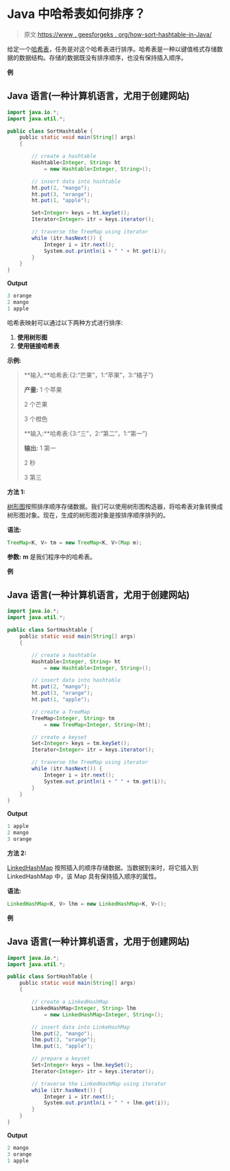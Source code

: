 # Java 中哈希表如何排序？

> 原文:[https://www . geesforgeks . org/how-sort-hashtable-in-Java/](https://www.geeksforgeeks.org/how-to-sort-hashtable-in-java/)

给定一个[哈希表](https://www.geeksforgeeks.org/hashtable-in-java/)，任务是对这个哈希表进行排序。哈希表是一种以键值格式存储数据的数据结构。存储的数据既没有排序顺序，也没有保持插入顺序。

**例**

## Java 语言(一种计算机语言，尤用于创建网站)

```java
import java.io.*;
import java.util.*;

public class SortHashtable {
    public static void main(String[] args)
    {

        // create a hashtable
        Hashtable<Integer, String> ht
            = new Hashtable<Integer, String>();

        // insert data into hashtable
        ht.put(2, "mango");
        ht.put(3, "orange");
        ht.put(1, "apple");

        Set<Integer> keys = ht.keySet();
        Iterator<Integer> itr = keys.iterator();

        // traverse the TreeMap using iterator
        while (itr.hasNext()) {
            Integer i = itr.next();
            System.out.println(i + " " + ht.get(i));
        }
    }
}
```

**Output**

```java
3 orange
2 mango
1 apple

```

哈希表映射可以通过以下两种方式进行排序:

1.  **使用树形图**
2.  **使用链接哈希表**

**示例:**

> **输入:**哈希表:{2:“芒果”，1:“苹果”，3:“橘子”}
> 
> **产量:** 1 个苹果
> 
> 2 个芒果
> 
> 3 个橙色
> 
> **输入:**哈希表:{3:“三”，2:“第二”，1:“第一”}
> 
> **输出:** 1 第一
> 
> 2 秒
> 
> 3 第三

**方法 1:**

[树形图](https://www.geeksforgeeks.org/treemap-in-java/)按照排序顺序存储数据。我们可以使用树形图构造器，将哈希表对象转换成树形图对象。现在，生成的树形图对象是按排序顺序排列的。

**语法:**

```java
TreeMap<K, V> tm = new TreeMap<K, V>(Map m);
```

**参数:** **m** 是我们程序中的哈希表。

**例**

## Java 语言(一种计算机语言，尤用于创建网站)

```java
import java.io.*;
import java.util.*;

public class SortHashtable {
    public static void main(String[] args)
    {

        // create a hashtable
        Hashtable<Integer, String> ht
            = new Hashtable<Integer, String>();

        // insert data into hashtable
        ht.put(2, "mango");
        ht.put(3, "orange");
        ht.put(1, "apple");

        // create a TreeMap
        TreeMap<Integer, String> tm
            = new TreeMap<Integer, String>(ht);

        // create a keyset
        Set<Integer> keys = tm.keySet();
        Iterator<Integer> itr = keys.iterator();

        // traverse the TreeMap using iterator
        while (itr.hasNext()) {
            Integer i = itr.next();
            System.out.println(i + " " + tm.get(i));
        }
    }
}
```

**Output**

```java
1 apple
2 mango
3 orange

```

**方法 2:**

[LinkedHashMap](https://www.geeksforgeeks.org/linkedhashmap-class-java-examples/) 按照插入的顺序存储数据。当数据到来时，将它插入到 LinkedHashMap 中，该 Map 具有保持插入顺序的属性。

**语法:**

```java
LinkedHashMap<K, V> lhm = new LinkedHashMap<K, V>();
```

**例**

## Java 语言(一种计算机语言，尤用于创建网站)

```java
import java.io.*;
import java.util.*;

public class SortHashTable {
    public static void main(String[] args)
    {

        // create a LinkedHashMap
        LinkedHashMap<Integer, String> lhm
            = new LinkedHashMap<Integer, String>();

        // insert data into LinkeHashMap
        lhm.put(2, "mango");
        lhm.put(3, "orange");
        lhm.put(1, "apple");

        // prepare a keyset
        Set<Integer> keys = lhm.keySet();
        Iterator<Integer> itr = keys.iterator();

        // traverse the LinkedHashMap using iterator
        while (itr.hasNext()) {
            Integer i = itr.next();
            System.out.println(i + " " + lhm.get(i));
        }
    }
}
```

**Output**

```java
2 mango
3 orange
1 apple

```